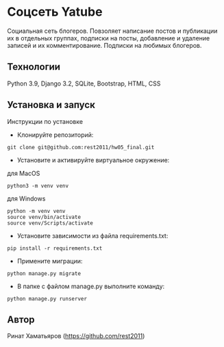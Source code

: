 # Соцсеть Yatube
Социальная сеть блогеров. Повзоляет написание постов и публикации их в отдельных группах, подписки на посты, добавление и удаление записей и их комментирование. Подписки на любимых блогеров.
## Технологии
Python 3.9, Django 3.2, SQLite, Bootstrap, HTML, CSS
## Установка и запуск
Инструкции по установке
- Клонируйте репозиторий:
```
git clone git@github.com:rest2011/hw05_final.git
```
- Установите и активируйте виртуальное окружение:

для MacOS
```
python3 -m venv venv
```
для Windows
```
python -m venv venv
source venv/bin/activate
source venv/Scripts/activate
```
- Установите зависимости из файла requirements.txt:
```
pip install -r requirements.txt
```
- Примените миграции:
```
python manage.py migrate
```
- В папке с файлом manage.py выполните команду:
```
python manage.py runserver
```
## Автор
Ринат Хаматьяров (https://github.com/rest2011)


